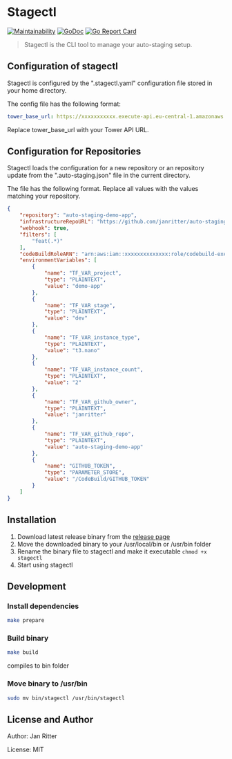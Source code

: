 # Stagectl

[![Maintainability](https://api.codeclimate.com/v1/badges/1b5cfb7c6fae36b3f56e/maintainability)](https://codeclimate.com/github/auto-staging/stagectl/maintainability)
[![GoDoc](https://godoc.org/github.com/auto-staging/stagectl?status.svg)](https://godoc.org/github.com/auto-staging/stagectl)
[![Go Report Card](https://goreportcard.com/badge/github.com/auto-staging/stagectl)](https://goreportcard.com/report/github.com/auto-staging/stagectl)

> Stagectl is the CLI tool to manage your auto-staging setup.

## Configuration of stagectl

Stagectl is configured by the ".stagectl.yaml" configuration file stored in your home directory.

The config file has the following format:

```yaml
tower_base_url: https://xxxxxxxxxxx.execute-api.eu-central-1.amazonaws.com/v1
```

Replace tower_base_url with your Tower API URL.

## Configuration for Repositories

Stagectl loads the configuration for a new repository or an repository update from the ".auto-staging.json" file in the current directory.

The file has the following format. Replace all values with the values matching your repository.

```json
{
    "repository": "auto-staging-demo-app",
    "infrastructureRepoURL": "https://github.com/janritter/auto-staging-demo-app.git",
    "webhook": true,
    "filters": [
        "feat(.*)"
    ],
    "codeBuildRoleARN": "arn:aws:iam::xxxxxxxxxxxxxx:role/codebuild-exec-role",
    "environmentVariables": [
        {
            "name": "TF_VAR_project",
            "type": "PLAINTEXT",
            "value": "demo-app"
        },
        {
            "name": "TF_VAR_stage",
            "type": "PLAINTEXT",
            "value": "dev"
        },
        {
            "name": "TF_VAR_instance_type",
            "type": "PLAINTEXT",
            "value": "t3.nano"
        },
        {
            "name": "TF_VAR_instance_count",
            "type": "PLAINTEXT",
            "value": "2"
        },
        {
            "name": "TF_VAR_github_owner",
            "type": "PLAINTEXT",
            "value": "janritter"
        },
        {
            "name": "TF_VAR_github_repo",
            "type": "PLAINTEXT",
            "value": "auto-staging-demo-app"
        },
        {
            "name": "GITHUB_TOKEN",
            "type": "PARAMETER_STORE",
            "value": "/CodeBuild/GITHUB_TOKEN"
        }
    ]
}
```

## Installation

1. Download latest release binary from the [release page]([https://link](https://github.com/auto-staging/stagectl/releases))
2. Move the downloaded binary to your /usr/local/bin or /usr/bin folder
3. Rename the binary file to stagectl and make it executable ```chmod +x stagectl```
4. Start using stagectl

## Development

### Install dependencies

```bash
make prepare
```

### Build binary

```bash
make build
```

compiles to bin folder

### Move binary to /usr/bin

```bash
sudo mv bin/stagectl /usr/bin/stagectl
```

## License and Author

Author: Jan Ritter

License: MIT